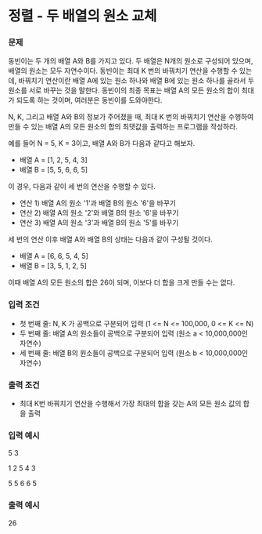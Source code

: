 # 정렬 - 두 배열의 원소 교체


### 문제
동빈이는 두 개의 배열 A와 B를 가지고 있다. 두 배열은 N개의 원소로 구성되어 있으며, 배열의 원소는 모두 자연수이다. 동빈이는 최대 K 번의 바꿔치기 연산을 수행할 수 있는데, 바꿔치기 연산이란 배열 A에 있는 원소 하나와 배열 B에 있는 원소 하나를 골라서 두 원소를 서로 바꾸는 것을 말한다. 동빈이의 최종 목표는 배열 A의 모든 원소의 합이 최대가 되도록 하는 것이며, 여러분은 동빈이를 도와야한다.


N, K, 그리고 배열 A와 B의 정보가 주어졌을 때, 최대 K 번의 바꿔치기 연산을 수행하여 만들 수 있는 배열 A의 모든 원소의 합의 최댓값을 출력하는 프로그램을 작성하라.


예를 들어 N = 5, K = 3이고, 배열 A와 B가 다음과 같다고 해보자.
- 배열 A = [1, 2, 5, 4, 3]
- 배열 B = [5, 5, 6, 6, 5]


이 경우, 다음과 같이 세 번의 연산을 수행할 수 있다.
- 연산 1) 배열 A의 원소 '1'과 배열 B의 원소 '6'을 바꾸기
- 연산 2) 배열 A의 원소 '2'와 배열 B의 원소 '6'을 바꾸기
- 연산 3) 배열 A의 원소 '3'과 배열 B의 원소 '5'를 바꾸기


세 번의 연산 이후 배열 A와 배열 B의 상태는 다음과 같이 구성될 것이다.
- 배열 A = [6, 6, 5, 4, 5]
- 배열 B = [3, 5, 1, 2, 5]


이때 배열 A의 모든 원소의 합은 26이 되며, 이보다 더 합을 크게 만들 수는 없다.


### 입력 조건
- 첫 번째 줄: N, K 가 공백으로 구분되어 입력 (1 <= N <= 100,000, 0 <= K <= N)
- 두 번째 줄: 배열 A의 원소들이 공백으로 구분되어 입력 (원소 a < 10,000,000인 자연수)
- 세 번째 줄: 배열 B의 원소들이 공백으로 구분되어 입력 (원소 b < 10,000,000인 자연수)


### 출력 조건
- 최대 K번 바꿔치기 연산을 수행해서 가장 최대의 합을 갖는 A의 모든 원소 값의 합을 출력


### 입력 예시
5 3

1 2 5 4 3

5 5 6 6 5

### 출력 예시
26
